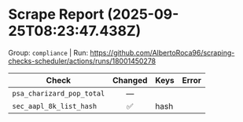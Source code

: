 # Scrape Report (2025-09-25T08:23:47.438Z)

Group: `compliance`  |  Run: https://github.com/AlbertoRoca96/scraping-checks-scheduler/actions/runs/18001450278

| Check | Changed | Keys | Error |
|---|:---:|:--|:--|
| `psa_charizard_pop_total` | — |  |  |
| `sec_aapl_8k_list_hash` | ✅ | hash |  |
